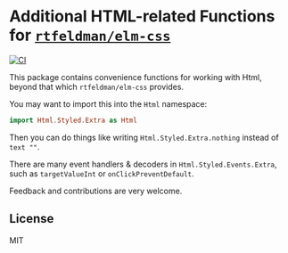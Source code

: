 # Additional HTML-related Functions for [`rtfeldman/elm-css`](https://github.com/rtfeldman/elm-css)

[![CI](https://github.com/ken-matsui/html-styled-extra/actions/workflows/elm.yml/badge.svg)](https://github.com/ken-matsui/html-styled-extra/actions/workflows/elm.yml)

This package contains convenience functions for working with Html, beyond that
which `rtfeldman/elm-css` provides.

You may want to import this into the `Html` namespace:

```elm
import Html.Styled.Extra as Html
```

Then you can do things like writing `Html.Styled.Extra.nothing` instead of `text ""`.

There are many event handlers & decoders in `Html.Styled.Events.Extra`, such as
`targetValueInt` or `onClickPreventDefault`.


Feedback and contributions are very welcome.

## License

MIT
